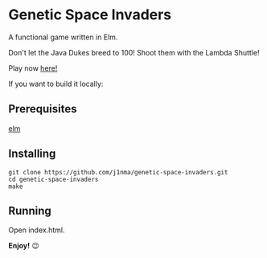 # Genetic Space Invaders

A functional game written in Elm.

Don't let the Java Dukes breed to 100! Shoot them with the Lambda Shuttle!

Play now [here!](https://j1nma.github.io/genetic-space-invaders/)

If you want to build it locally:

## Prerequisites
[elm](https://guide.elm-lang.org/install.html)

## Installing
````
git clone https://github.com/j1nma/genetic-space-invaders.git
cd genetic-space-invaders
make
````

## Running
Open index.html.

**Enjoy!** 😉
